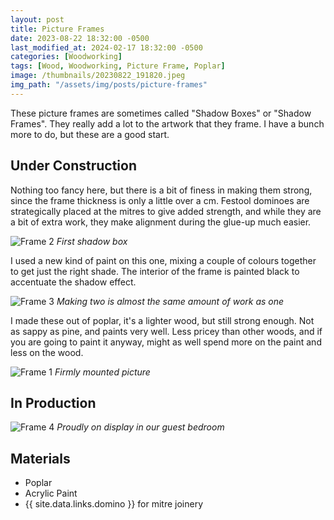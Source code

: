 ```yaml
---
layout: post
title: Picture Frames
date: 2023-08-22 18:32:00 -0500
last_modified_at: 2024-02-17 18:32:00 -0500
categories: [Woodworking]
tags: [Wood, Woodworking, Picture Frame, Poplar]
image: /thumbnails/20230822_191820.jpeg
img_path: "/assets/img/posts/picture-frames"
---
```


These picture frames are sometimes called "Shadow Boxes" or "Shadow Frames". They really add a lot to the artwork that they frame. I have a bunch more to do, but these are a good start.

## Under Construction

Nothing too fancy here, but there is a bit of finess in making them strong, since the frame thickness is only a little over a cm. Festool dominoes are strategically placed at the mitres to give added strength, and while they are a bit of extra work, they make alignment during the glue-up much easier.

![Frame 2][Frame 2]
_First shadow box_

I used a new kind of paint on this one, mixing a couple of colours together to get just the right shade. The interior of the frame is painted black to accentuate the shadow effect.

![Frame 3][Frame 3]
_Making two is almost the same amount of work as one_

I made these out of poplar, it's a lighter wood, but still strong enough. Not as sappy as pine, and paints very well. Less pricey than other woods, and if you are going to paint it anyway, might as well spend more on the paint and less on the wood.

![Frame 1][Frame 1]
_Firmly mounted picture_

## In Production

![Frame 4][Frame 4]
_Proudly on display in our guest bedroom_

## Materials

- Poplar
- Acrylic Paint
- {{ site.data.links.domino }} for mitre joinery

[Frame 1]: 20230822_191820.jpeg
[Frame 2]: 20230822_184956.jpeg
[Frame 3]: 20230822_184948.jpeg
[Frame 4]: IMG_0636.jpeg
